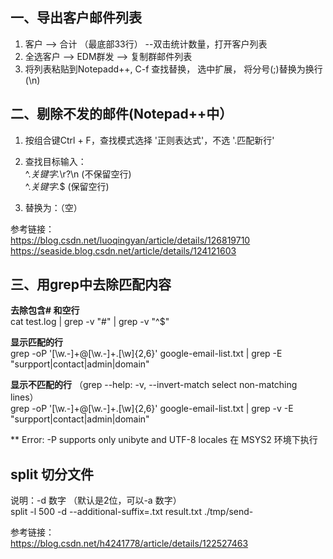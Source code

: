 ## 一、导出客户邮件列表
1. 客户 --> 合计 （最底部33行） --双击统计数量，打开客户列表
2. 全选客户 --> EDM群发 --> 复制群邮件列表  
3. 将列表粘贴到Notepadd++, C-f 查找替换， 选中扩展， 将分号(;)替换为换行(\n)

## 二、剔除不发的邮件(Notepad++中）
1. 按组合键Ctrl + F，查找模式选择 '正则表达式'，不选 '.匹配新行'

2. 查找目标输入：  
 ^.*关键字.*\r?\n    (不保留空行)  
 ^.*关键字.*$        (保留空行)  

4. 替换为：（空）

参考链接：  
https://blog.csdn.net/luoqingyan/article/details/126819710  
https://seaside.blog.csdn.net/article/details/124121603

## 三、用grep中去除匹配内容
**去除包含#  和空行**  
cat test.log | grep -v "#" | grep -v "^$"

**显示匹配的行**  
grep -oP '[\w.-]+@[\w.-]+\.[\w]{2,6}' google-email-list.txt  | grep -E "surpport|contact|admin|domain"

**显示不匹配的行** （grep --help: -v, --invert-match        select non-matching lines）  
grep -oP '[\w.-]+@[\w.-]+\.[\w]{2,6}' google-email-list.txt  | grep -v -E "surpport|contact|admin|domain"

** Error: -P supports only unibyte and UTF-8 locales
在 MSYS2 环境下执行

## split 切分文件
说明：-d 数字 （默认是2位，可以-a 数字）  
split -l 500 -d --additional-suffix=.txt result.txt ./tmp/send-

参考链接：  
https://blog.csdn.net/h4241778/article/details/122527463

